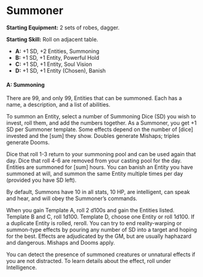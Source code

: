 # Summoner

**Starting Equipment:** 2 sets of robes, dagger.

**Starting Skill:** Roll on adjacent table.

- **A:** +1 SD, +2 Entities, Summoning
- **B:** +1 SD, +1 Entity, Powerful Hold
- **C:** +1 SD, +1 Entity, Soul Vision
- **D:** +1 SD, +1 Entity (Chosen), Banish

#### A: Summoning

There are 99, and only 99, Entities that can be summoned. Each
has a name, a description, and a list of abilities.

To summon an Entity, select a number of Summoning Dice (SD)
you wish to invest, roll them, and add the numbers together. As a
Summoner, you get +1 SD per Summoner template. Some
effects depend on the number of [dice] invested and the [sum]
they show. Doubles generate Mishaps; triples generate Dooms.

Dice that roll 1-3 return to your summoning pool and can be
used again that day. Dice that roll 4-6 are removed from your
casting pool for the day. Entities are summoned for [sum] hours.
You can banish an Entity you have summoned at will, and
summon the same Entity multiple times per day (provided you
have SD left).

By default, Summons have 10 in all stats, 10 HP, are intelligent,
can speak and hear, and will obey the Summoner’s commands.

When you gain Template A, roll 2 d100s and gain the Entities
listed. Template B and C, roll 1d100. Template D, choose one
Entity or roll 1d100. If a duplicate Entity is rolled, reroll.
You can try to end reality-warping or summon-type effects by
pouring any number of SD into a target and hoping for the best.
Effects are adjudicated by the GM, but are usually haphazard
and dangerous. Mishaps and Dooms apply.

You can detect the presence of summoned creatures or
unnatural effects if you are not distracted. To learn details about
the effect, roll under Intelligence.
